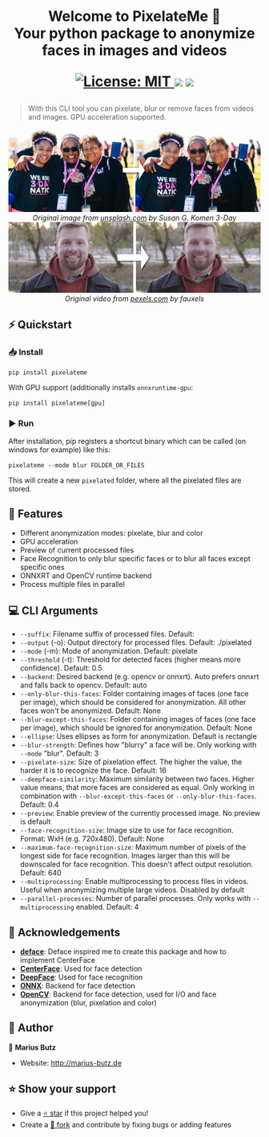 <h1 align="center">
Welcome to PixelateMe 👋<br />
Your python package to anonymize faces in images and videos
<p>
    <a href="LICENSE" target="_blank">
        <img alt="License: MIT" src="https://img.shields.io/badge/License-MIT-green.svg?style=for-the-badge" />
    </a>
    <img src="https://img.shields.io/github/actions/workflow/status/mbpictures/pixelateme/python-publish.yml?color=%2397CA00&style=for-the-badge" />
    <a href="https://pypi.org/project/PixelateMe/" target="_blank">
        <img src="https://img.shields.io/pypi/v/pixelateme?style=for-the-badge" />
    </a>
</p>
</h1>

> With this CLI tool you can pixelate, blur or remove faces from videos and images. GPU acceleration supported.

<p align="center">
    <img src="https://raw.githubusercontent.com/mbpictures/pixelateme/master/demos/image.png" />
    <em>Original image from <a href="https://unsplash.com/de/fotos/wdVwF3Ese4o" target="_blank">unsplash.com</a> by Susan G. Komen 3-Day</em>
    <img src="https://raw.githubusercontent.com/mbpictures/pixelateme/master/demos/video.gif" />
    <em>Original video from <a href="https://www.pexels.com/video/close-up-video-of-man-wearing-red-hoodie-3249935/" target="_blank">pexels.com</a> by fauxels</em>
</p>

## ⚡️ Quickstart
### 📥 Install
```shell
pip install pixelateme
```
With GPU support (additionally installs ```onnxruntime-gpu```:
```shell
pip install pixelateme[gpu]
```

### ▶️ Run
After installation, pip registers a shortcut binary which can be called (on windows for example) like this:
```shell
pixelateme --mode blur FOLDER_OR_FILES
```
This will create a new ```pixelated``` folder, where all the pixelated files are stored.

## 🎯 Features
- Different anonymization modes: pixelate, blur and color
- GPU acceleration
- Preview of current processed files
- Face Recognition to only blur specific faces or to blur all faces except specific ones
- ONNXRT and OpenCV runtime backend
- Process multiple files in parallel

## 💻 CLI Arguments
* ```--suffix```: Filename suffix of processed files. Default: 
* ```--output``` (-o): Output directory for processed files. Default: ./pixelated
* ```--mode``` (-m): Mode of anonymization. Default: pixelate
* ```--threshold``` (-t): Threshold for detected faces (higher means more confidence). Default: 0.5
* ```--backend```: Desired backend (e.g. opencv or onnxrt). Auto prefers onnxrt and falls back to opencv. Default: auto
* ```--only-blur-this-faces```: Folder containing images of faces (one face per image), which should be considered for anonymization. All other faces won't be anonymized. Default: None
* ```--blur-except-this-faces```: Folder containing images of faces (one face per image), which should be ignored for anonymization. Default: None
* ```--ellipse```: Uses ellipses as form for anonymization. Default is rectangle
* ```--blur-strength```: Defines how "blurry" a face will be. Only working with ```--mode``` "blur". Default: 3
* ```--pixelate-size```: Size of pixelation effect. The higher the value, the harder it is to recognize the face. Default: 16
* ```--deepface-similarity```: Maximum similarity between two faces. Higher value means, that more faces are considered as equal. Only working in combination with ```--blur-except-this-faces``` or ```--only-blur-this-faces```. Default: 0.4
* ```--preview```: Enable preview of the currently processed image. No preview is default
* ```--face-recognition-size```: Image size to use for face recognition. Format: WxH (e.g. 720x480). Default: None
* ```--maximum-face-recognition-size```: Maximum number of pixels of the longest side for face recognition. Images larger than this will be downscaled for face recognition. This doesn't affect output resolution. Default: 640
* ```--multiprocessing```: Enable multiprocessing to process files in videos. Useful when anonymizing multiple large videos. Disabled by default
* ```--parallel-processes```: Number of parallel processes. Only works with ```--multiprocessing``` enabled. Default: 4

## 👏 Acknowledgements
* [**deface**](https://github.com/ORB-HD/deface): Deface inspired me to create this package and how to implement CenterFace
* [**CenterFace**](https://github.com/Star-Clouds/CenterFace): Used for face detection
* [**DeepFace**](https://github.com/serengil/deepface): Used for face recognition
* [**ONNX**](https://github.com/onnx/onnx): Backend for face detection
* [**OpenCV**](https://opencv.org/): Backend for face detection, used for I/O and face anonymization (blur, pixelation and color)

## 👥 Author

👤 **Marius Butz**

* Website: http://marius-butz.de

## ⭐️ Show your support

- Give a [⭐️ star](https://github.com/mbpictures/tessera) if this project helped you!
- Create a [🍴 fork](https://github.com/mbpictures/tessera) and contribute by fixing bugs or adding features
